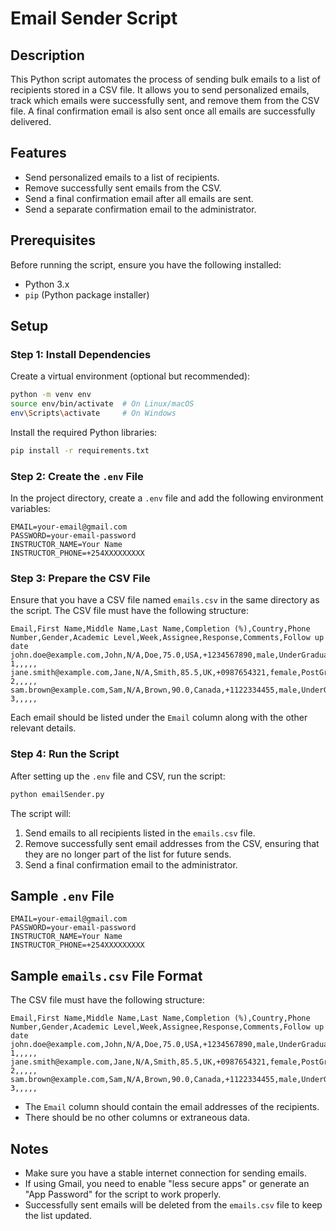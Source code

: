 # Email Sender Script

## Description

This Python script automates the process of sending bulk emails to a list of recipients stored in a CSV file. It allows you to send personalized emails, track which emails were successfully sent, and remove them from the CSV file. A final confirmation email is also sent once all emails are successfully delivered.

## Features

- Send personalized emails to a list of recipients.
- Remove successfully sent emails from the CSV.
- Send a final confirmation email after all emails are sent.
- Send a separate confirmation email to the administrator.

## Prerequisites

Before running the script, ensure you have the following installed:

- Python 3.x
- `pip` (Python package installer)

## Setup

### Step 1: Install Dependencies

Create a virtual environment (optional but recommended):

```bash
python -m venv env
source env/bin/activate  # On Linux/macOS
env\Scripts\activate     # On Windows
```

Install the required Python libraries:

```bash
pip install -r requirements.txt
```

### Step 2: Create the `.env` File

In the project directory, create a `.env` file and add the following environment variables:

```
EMAIL=your-email@gmail.com
PASSWORD=your-email-password
INSTRUCTOR_NAME=Your Name
INSTRUCTOR_PHONE=+254XXXXXXXXX
```

### Step 3: Prepare the CSV File

Ensure that you have a CSV file named `emails.csv` in the same directory as the script. The CSV file must have the following structure:

```
Email,First Name,Middle Name,Last Name,Completion (%),Country,Phone Number,Gender,Academic Level,Week,Assignee,Response,Comments,Follow up date
john.doe@example.com,John,N/A,Doe,75.0,USA,+1234567890,male,UnderGraduate,Week 1,,,,,
jane.smith@example.com,Jane,N/A,Smith,85.5,UK,+0987654321,female,PostGraduate,Week 2,,,,,
sam.brown@example.com,Sam,N/A,Brown,90.0,Canada,+1122334455,male,UnderGraduate,Week 3,,,,,

```

Each email should be listed under the `Email` column along with the other relevant details.

### Step 4: Run the Script

After setting up the `.env` file and CSV, run the script:

```bash
python emailSender.py
```

The script will:

1. Send emails to all recipients listed in the `emails.csv` file.
2. Remove successfully sent email addresses from the CSV, ensuring that they are no longer part of the list for future sends.
3. Send a final confirmation email to the administrator.

## Sample `.env` File

```
EMAIL=your-email@gmail.com
PASSWORD=your-email-password
INSTRUCTOR_NAME=Your Name
INSTRUCTOR_PHONE=+254XXXXXXXXX
```

## Sample `emails.csv` File Format

The CSV file must have the following structure:

```
Email,First Name,Middle Name,Last Name,Completion (%),Country,Phone Number,Gender,Academic Level,Week,Assignee,Response,Comments,Follow up date
john.doe@example.com,John,N/A,Doe,75.0,USA,+1234567890,male,UnderGraduate,Week 1,,,,,
jane.smith@example.com,Jane,N/A,Smith,85.5,UK,+0987654321,female,PostGraduate,Week 2,,,,,
sam.brown@example.com,Sam,N/A,Brown,90.0,Canada,+1122334455,male,UnderGraduate,Week 3,,,,,

```

- The `Email` column should contain the email addresses of the recipients.
- There should be no other columns or extraneous data.

## Notes

- Make sure you have a stable internet connection for sending emails.
- If using Gmail, you need to enable "less secure apps" or generate an "App Password" for the script to work properly.
- Successfully sent emails will be deleted from the `emails.csv` file to keep the list updated.